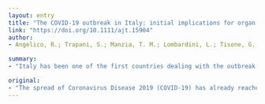 ```yaml
---
layout: entry
title: "The COVID-19 outbreak in Italy: initial implications for organ transplantation programs"
link: "https://doi.org/10.1111/ajt.15904"
author:
- Angelico, R.; Trapani, S.; Manzia, T. M.; Lombardini, L.; Tisone, G.; Cardillo, M.

summary:
- "Italy has been one of the first countries dealing with the outbreak of COVID-19. Around 10% of infected patients in Italy need intensive care management to overcome acute respiratory distress syndrome. A restriction in the number of ICU beds available for both donors and transplant recipients may unfavorably influence the overall donation activity, and eventually lead to a reduced number of transplants. Preliminary Italian data show that a 25% reduction of procured organs has already occurred during the first 4 weeks. The spread of Coronavirus Disease 2019 has already reached a pandemic. Italy. It is one of first countries to deal with outbreak."

original:
- "The spread of Coronavirus Disease 2019 (COVID-19) has already reached a pandemic dimension within few weeks. Italy has been one of the first countries dealing with the outbreak of COVID-19 and severe measures have been adopted to limit viral transmission. The spread of COVID-19 may have several implications in organ transplant activity that physicians should be aware of. The initial experience gained during the COVID-19 outbreak shows that around 10% of infected patients in Italy need intensive care management to overcome the acute respiratory distress syndrome. Due to the exponential rise of infected patients we are now facing an actual risk of saturation of intensive care unit (ICU) beds. A restriction in the number of ICU beds available for both donors and transplant recipients may unfavorably influence the overall donation activity, and eventually lead to a reduced number of transplants. Preliminary Italian data show that a 25% reduction of procured organs has already occurred during the first 4 weeks of COVID-19 outbreak. This underlines the need to closely monitor what will be further happening in ICUs due to the COVID-19 spread in the attempt to preserve transplant activity, especially in Western countries where deceased donors represent the major organ resource."
---
```


